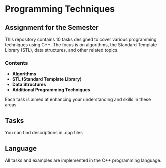 # Programming Techniques

## Assignment for the Semester
This repository contains 10 tasks designed to cover various programming techniques using C++. The focus is on algorithms, the Standard Template Library (STL), data structures, and other related topics.

### Contents
- **Algorithms**
- **STL (Standard Template Library)**
- **Data Structures**
- **Additional Programming Techniques**

Each task is aimed at enhancing your understanding and skills in these areas.

## Tasks
  You can find descriptions in .cpp files

## Language
All tasks and examples are implemented in the C++ programming language.
